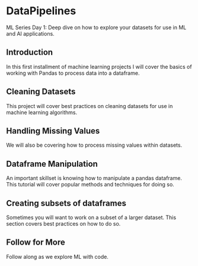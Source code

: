 # DataPipelines
ML Series Day 1: Deep dive on how to explore your datasets for use in ML and AI applications. 

<h2>Introduction</h2>
In this first installment of machine learning projects I will cover the basics of working with Pandas to process data into a dataframe. 

<h2>Cleaning Datasets</h2>
This project will cover best practices on cleaning datasets for use in machine learning algorithms. 

<h2>Handling Missing Values</h2>
We will also be covering how to process missing values within datasets. 

<h2>Dataframe Manipulation</h2>
An important skillset is knowing how to manipulate a pandas dataframe. This tutorial will cover popular methods and techniques for doing so. 

<h2>Creating subsets of dataframes</h2>
Sometimes you will want to work on a subset of a larger dataset. This section covers best practices on how to do so. 

<h2>Follow for More</h2>
Follow along as we explore ML with code. 

